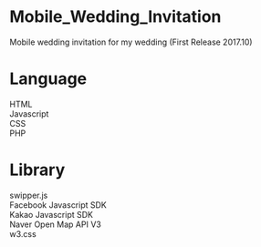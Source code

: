 # Mobile_Wedding_Invitation
Mobile wedding invitation for my wedding (First Release 2017.10)

# Language
HTML</br>
Javascript</br>
CSS</br>
PHP</br>

# Library
swipper.js</br>
Facebook Javascript SDK</br>
Kakao Javascript SDK</br>
Naver Open Map API V3</br>
w3.css</br>
